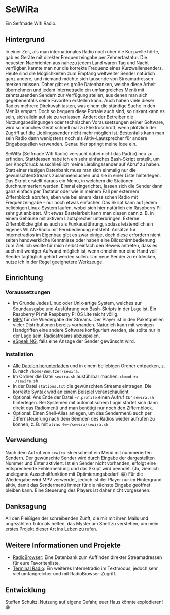 # SeWiRa
Ein Selfmade Wifi Radio.

## Hintergrund

In einer Zeit, als man internationales Radio noch über die Kurzwelle hörte, gab es Geräte mit direkter Frequenzeingabe per Zehnertastatur. Die neuesten Nachrichten aus nahezu jedem Land waren Tag und Nacht verfügbar, kannte man nur die korrekte Frequenz eines Kurzwellensenders. Heute sind die Möglichkeiten zum Empfang weltweiter Sender natürlich ganz andere, und niemand möchte sich tausende von Streamadressen merken müssen. Daher gibt es große Datenbanken, welche diese Arbeit übernehmen und jedem Internetradio ein umfangreiches Menü mit zehntausenden Sendern zur Verfügung stellen, aus denen man sich gegebenenfalls seine Favoriten erstellen kann. Auch haben viele dieser Radios mehrere Direktwahltasten, was einem die ständige Suche in den Menüs erspart. Doch so bequem diese Portale auch sind, so riskant kann es sein, sich allein auf sie zu verlassen. Ändert der Betreiber die Nutzungsbedingungen oder technischen Voraussetzungen seiner Software, wird so manches Gerät schnell mal zu Elektroschrott, wenn plötzlich der Zugriff auf die Lieblingssender nicht mehr möglich ist. Bestenfalls kann man sein Radio dann wenigstens noch als Aktiv-Lautsprecher für andere Eingabequellen verwenden. Genau hier springt meine Idee ein. 

SeWiRa (Selfmade Wifi Radio) versucht dabei nicht das Rad(io) neu zu erfinden. Stattdessen habe ich ein sehr einfaches Bash-Skript erstellt, um per Knopfdruck ausschließlich meine Lieblingssender auf Abruf zu haben. Statt einer riesigen Datenbank muss man sich einmalig nur die gewünschtenStreams zusammensuchen und sie in einer Liste hinterlegen. Das Skript erstellt daraus ein Menü, in welchem die Stationen durchnummeriert werden. Einmal eingerichtet, lassen sich die Sender dann ganz einfach per Tastatur oder wie in meinem Fall per externem Ziffernblock abrufen, eben wie bei einem klassischen Radio mit Frequenzeingabe - nur noch etwas einfacher. Das Skript kann auf jedem beliebigen Linux-System laufen, wobei sich hier natürlich ein Raspberry Pi sehr gut anbietet. Mit etwas Bastelarbeit kann man diesen dann z. B. in einem Gehäuse mit aktivem Lautsprecher unterbringen. Externe Ziffernblöcke gibt es auch als Funkausführung, sodass letztendlich ein eigenes WLAN-Radio mit Fernbedienung entsteht. Ansätze für Internetradios im Eigenbau gibt es zwar einige, doch diese erfordern nicht selten handwerkliche Kenntnisse oder haben eine Bildschirmbedienung zum Ziel. Ich wollte für mich selbst einfach den Beweis antreten, dass es auch mit weniger Aufwand möglich ist, wenn ohnehin nur eine Hand voll Sender tagtäglich gehört werden sollen. Um neue Sender zu entdecken, nutze ich in der Regel geeignetere Werkzeuge. 

## Einrichtung

### Voraussetzungen

* Im Grunde Jedes Linux oder Unix-artige System, welches zur Soundausgabe und Ausführung von Bash-Skripts in der Lage ist. Ein Raspberry Pi mit Raspberry Pi OS Lite reicht völlig.
* [MPV](https://mpv.io/) für die Wiedergabe der Streams. Der Player ist in den Paketquellen vieler Distributionen bereits vorhanden. Natürlich kann mit wenigen Handgriffen eine andere Software konfiguriert werden, sie sollte nur in der Lage sein, Radiostreams abzuspielen.
* [eSpeak NG](https://github.com/espeak-ng/espeak-ng), falls eine Ansage der Sender gewünscht wird. 

### Installation

* [Alle Dateien herunterladen](https://github.com/schulle4u/sewira/archive/refs/heads/main.zip) und in einem beliebigen Ordner entpacken, z. B. nach `/home/Benutzer/sewira`. 
* Im Ordner die Datei `sewira.sh` ausführbar machen: `chmod +x ./sewira.sh`
* In der Datei `stations.txt` die gewünschten Streams eintragen. Die korrekte Syntax wird an einem Beispiel veranschaulicht. 
* Optional: Ans Ende der Datei `~/.profile` einen Aufruf zur `sewira.sh` hinterlegen. Bei Systemen mit automatischem Login startet sich dann direkt das Radiomenü und man benötigt nur noch den Ziffernblock. 
* Optional: Einen Shell-Alias anlegen, um das Sendermenü auch per Ziffernsteuerung nach dem Beenden des Radios wieder aufrufen zu können, z. B. mit `alias 0=~/sewira/sewira.sh`

## Verwendung

Nach dem Aufruf von `sewira.sh` erscheint ein Menü mit nummerierten Sendern. Der gewünschte Sender wird durch Eingabe der dargestellten Nummer und Enter aktiviert. Ist ein Sender nicht vorhanden, erfolgt eine entsprechende Fehlermeldung und das Skript wird beendet. (Ja, ziemlich unelegante Ausschaltfunktion mit Optimierungsbedarf. 😁) Für die Wiedergabe wird MPV verwendet, jedoch ist der Player nur im Hintergrund aktiv, damit das Sendermenü immer für die nächste Eingabe geöffnet bleiben kann. Eine Steuerung des Players ist daher nicht vorgesehen. 

## Danksagung

All den Fleißigen der schreibenden Zunft, die mir mit ihren Mails und ungezählten Tutorials helfen, das Mysterium Shell zu verstehen, um mein erstes Projekt dieser Art ins Leben zu rufen. 

## Weitere Informationen und Projekte

* [RadioBrowser](https://radio-browser.info): Eine Datenbank zum Auffinden direkter Streamadressen für eure Favoritenliste.
* [Terminal Radio](https://github.com/shinokada/tera): Ein weiteres Internetradio im Textmodus, jedoch sehr viel umfangreicher und mit RadioBrowser-Zugriff. 

## Entwicklung

Steffen Schultz. Nutzung auf eigene Gefahr, euer Haus könnte explodieren! 😁
